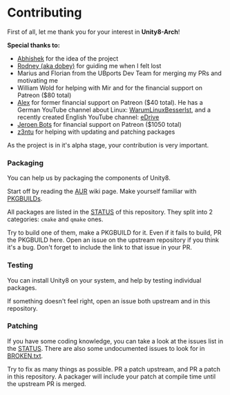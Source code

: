 Contributing
============

First of all, let me thank you for your interest in **Unity8-Arch**!

**Special thanks to:**
- [Abhishek](https://www.patreon.com/abhishekzz) for the idea of the project
- [Rodney (aka dobey)](https://www.patreon.com/dobey/) for guiding me when I felt lost
- Marius and Florian from the UBports Dev Team for merging my PRs and motivating me
- William Wold for helping with Mir and for the financial support on Patreon ($80 total)
- [Alex](https://www.patreon.com/WarumLinuxBesserIst) for former financial support on Patreon ($40 total). He has a German YouTube channel about Linux: [WarumLinuxBesserIst](https://youtube.com/user/WarumLinuxBesserIst), and a recently created English YouTube channel: [eDrive](https://goo.gl/UFVh4S)
- [Jeroen Bots](https://www.patreon.com/user?u=251509) for financial support on Patreon ($1050 total)
- [z3ntu](https://github.com/z3ntu) for helping with updating and patching packages

As the project is in it's alpha stage, your contribution is very important.

### Packaging
You can help us by packaging the components of Unity8.

Start off by reading the [AUR](https://wiki.archlinux.org/index.php/Aur) wiki page. Make yourself familiar with [PKGBUILDs](https://wiki.archlinux.org/index.php/PKGBUILD).

All packages are listed in the [STATUS](STATUS.md) of this repository. They split into 2 categories: `cmake` and `qmake` ones.

Try to build one of them, make a PKGBUILD for it. Even if it fails to build, PR the PKGBUILD here. Open an issue on the upstream repository if you think it's a bug. Don't forget to include the link to that issue in your PR.

### Testing

You can install Unity8 on your system, and help by testing individual packages.

If something doesn't feel right, open an issue both upstream and in this repository.

### Patching

If you have some coding knowledge, you can take a look at the issues list in the [STATUS](STATUS.md). There are also some undocumented issues to look for in [BROKEN.txt](BROKEN.txt).

Try to fix as many things as possible. PR a patch upstream, and PR a patch in this repository. A packager will include your patch at compile time until the upstream PR is merged.
